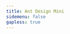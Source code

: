 ```yaml
---
title: Ant Design Mini
sidemenu: false
gapless: true
---
```


<code src="./components/home.tsx" inline="true"></code>


